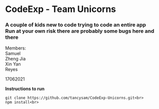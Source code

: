 <h1 >CodeExp - Team Unicorns</h1>
<h3>
A couple of kids new to code trying to code an entire app<br>
Run at your own risk there are probably some bugs here and there<br>
</h3>

Members:<br>
Samuel<br>
Zheng Jia<br>
Xin Yan<br>
Reyes<br>

17062021<br>

**Instructions to run**


    git clone https://github.com/tancysam/CodeExp-Unicorns.git<br>
    npm install<br>


